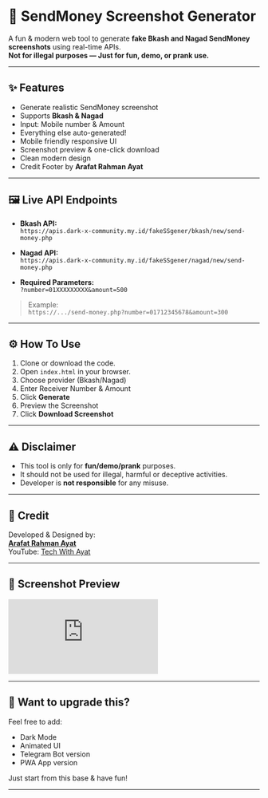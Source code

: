# 📲 SendMoney Screenshot Generator

A fun & modern web tool to generate **fake Bkash and Nagad SendMoney screenshots** using real-time APIs.  
**Not for illegal purposes — Just for fun, demo, or prank use.**

---

## ✨ Features

- Generate realistic SendMoney screenshot
- Supports **Bkash & Nagad**
- Input: Mobile number & Amount
- Everything else auto-generated!
- Mobile friendly responsive UI
- Screenshot preview & one-click download
- Clean modern design
- Credit Footer by **Arafat Rahman Ayat**

---

## 🖼️ Live API Endpoints

- **Bkash API:**  
  `https://apis.dark-x-community.my.id/fakeSSgener/bkash/new/send-money.php`

- **Nagad API:**  
  `https://apis.dark-x-community.my.id/fakeSSgener/nagad/new/send-money.php`

- **Required Parameters:**  
  `?number=01XXXXXXXXX&amount=500`

> Example:  
> `https://.../send-money.php?number=01712345678&amount=300`

---

## ⚙️ How To Use

1. Clone or download the code.
2. Open `index.html` in your browser.
3. Choose provider (Bkash/Nagad)
4. Enter Receiver Number & Amount
5. Click **Generate**
6. Preview the Screenshot
7. Click **Download Screenshot**

---

## ⚠️ Disclaimer

- This tool is only for **fun/demo/prank** purposes.
- It should not be used for illegal, harmful or deceptive activities.
- Developer is **not responsible** for any misuse.

---

## 🙌 Credit

Developed & Designed by:  
**[Arafat Rahman Ayat](https://t.me/twa_x_main)**  
YouTube: [Tech With Ayat](https://www.youtube.com/@twayat)

---

## 📸 Screenshot Preview

![Demo Screenshot](https://apis.dark-x-community.my.id/fakeSSgener/bkash/new/send-money.php?number=01700000000&amount=999)

---

## 🧪 Want to upgrade this?

Feel free to add:
- Dark Mode
- Animated UI
- Telegram Bot version
- PWA App version

Just start from this base & have fun!

---
